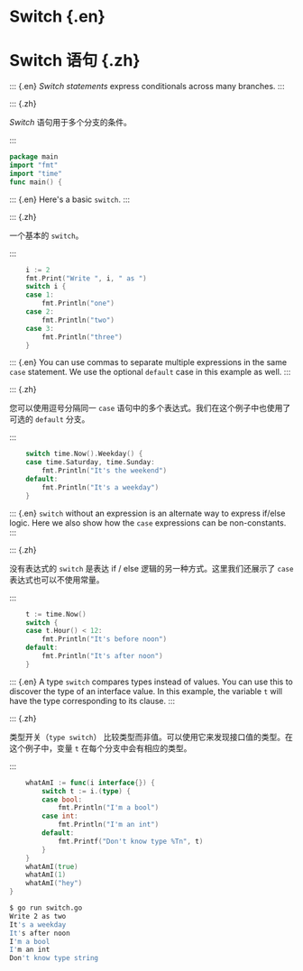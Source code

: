 
# Switch {.en}

# Switch 语句 {.zh}

::: {.en}
_Switch statements_ express conditionals across many
branches.
:::

::: {.zh}

_Switch_ 语句用于多个分支的条件。

:::

```go
package main
import "fmt"
import "time"
func main() {
```

::: {.en}
Here's a basic `switch`.
:::

::: {.zh}

一个基本的 `switch`。

:::

```go
	i := 2
	fmt.Print("Write ", i, " as ")
	switch i {
	case 1:
		fmt.Println("one")
	case 2:
		fmt.Println("two")
	case 3:
		fmt.Println("three")
	}
```

::: {.en}
You can use commas to separate multiple expressions
in the same `case` statement. We use the optional
`default` case in this example as well.
:::

::: {.zh}

您可以使用逗号分隔同一 `case` 语句中的多个表达式。我们在这个例子中也使用了可选的 `default` 分支。

:::

```go
	switch time.Now().Weekday() {
	case time.Saturday, time.Sunday:
		fmt.Println("It's the weekend")
	default:
		fmt.Println("It's a weekday")
	}
```

::: {.en}
`switch` without an expression is an alternate way
to express if/else logic. Here we also show how the
`case` expressions can be non-constants.
:::

::: {.zh}

没有表达式的 `switch` 是表达 if / else 逻辑的另一种方式。这里我们还展示了 `case` 表达式也可以不使用常量。

:::

```go
	t := time.Now()
	switch {
	case t.Hour() < 12:
		fmt.Println("It's before noon")
	default:
		fmt.Println("It's after noon")
	}
```

::: {.en}
A type `switch` compares types instead of values.  You
can use this to discover the type of an interface
value.  In this example, the variable `t` will have the
type corresponding to its clause.
:::

::: {.zh}

类型开关（`type switch`） 比较类型而非值。可以使用它来发现接口值的类型。在这个例子中，变量 `t` 在每个分支中会有相应的类型。

:::

```go
	whatAmI := func(i interface{}) {
		switch t := i.(type) {
		case bool:
			fmt.Println("I'm a bool")
		case int:
			fmt.Println("I'm an int")
		default:
			fmt.Printf("Don't know type %Tn", t)
		}
	}
	whatAmI(true)
	whatAmI(1)
	whatAmI("hey")
}
```

```bash
$ go run switch.go 
Write 2 as two
It's a weekday
It's after noon
I'm a bool
I'm an int
Don't know type string
```
